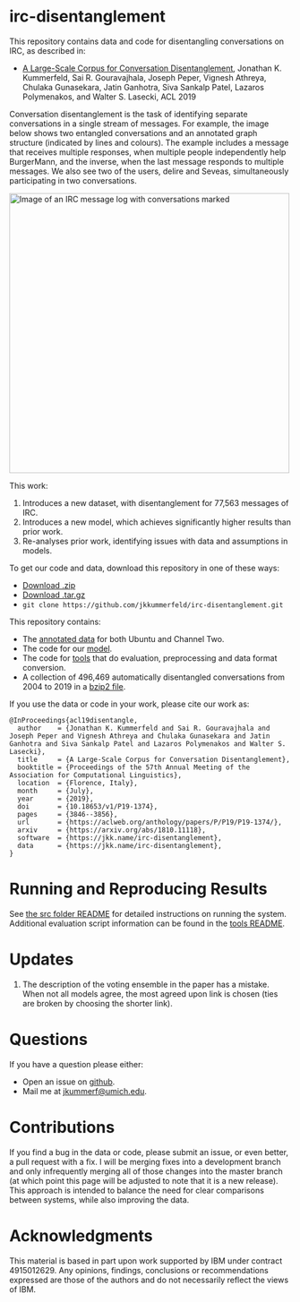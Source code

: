 # irc-disentanglement
This repository contains data and code for disentangling conversations on IRC, as described in:

  - [A Large-Scale Corpus for Conversation Disentanglement](https://aclweb.org/anthology/papers/P/P19/P19-1374/),
  Jonathan K. Kummerfeld, Sai R. Gouravajhala, Joseph Peper, Vignesh Athreya, Chulaka Gunasekara, Jatin Ganhotra, Siva Sankalp Patel, Lazaros Polymenakos, and Walter S. Lasecki,
  ACL 2019

Conversation disentanglement is the task of identifying separate conversations in a single stream of messages.
For example, the image below shows two entangled conversations and an annotated graph structure (indicated by lines and colours).
The example includes a message that receives multiple responses, when multiple people independently help BurgerMann, and the inverse, when the last message responds to multiple messages.
We also see two of the users, delire and Seveas, simultaneously participating in two conversations.

<img src="https://raw.githubusercontent.com/jkkummerfeld/irc-disentanglement/master/example-conversation.png" width="500" alt="Image of an IRC message log with conversations marked">

This work:

1. Introduces a new dataset, with disentanglement for 77,563 messages of IRC.
2. Introduces a new model, which achieves significantly higher results than prior work.
3. Re-analyses prior work, identifying issues with data and assumptions in models.

To get our code and data, download this repository in one of these ways:

- [Download .zip](https://github.com/jkkummerfeld/irc-disentanglement/zipball/master)
- [Download .tar.gz](https://github.com/jkkummerfeld/irc-disentanglement/tarball/master)
- `git clone https://github.com/jkkummerfeld/irc-disentanglement.git`

This repository contains:

- The [annotated data](./data) for both Ubuntu and Channel Two.
- The code for our [model](./src/).
- The code for [tools](./tools/) that do evaluation, preprocessing and data format conversion.
- A collection of 496,469 automatically disentangled conversations from 2004 to 2019 in a [bzip2 file](./acl19-irc-disentanglement_auto-data-full.txt.bz2).

If you use the data or code in your work, please cite our work as:

```
@InProceedings{acl19disentangle,
  author    = {Jonathan K. Kummerfeld and Sai R. Gouravajhala and Joseph Peper and Vignesh Athreya and Chulaka Gunasekara and Jatin Ganhotra and Siva Sankalp Patel and Lazaros Polymenakos and Walter S. Lasecki},
  title     = {A Large-Scale Corpus for Conversation Disentanglement},
  booktitle = {Proceedings of the 57th Annual Meeting of the Association for Computational Linguistics},
  location  = {Florence, Italy},
  month     = {July},
  year      = {2019},
  doi       = {10.18653/v1/P19-1374},
  pages     = {3846--3856},
  url       = {https://aclweb.org/anthology/papers/P/P19/P19-1374/},
  arxiv     = {https://arxiv.org/abs/1810.11118},
  software  = {https://jkk.name/irc-disentanglement},
  data      = {https://jkk.name/irc-disentanglement},
}
```

# Running and Reproducing Results

See [the src folder README](./src/) for detailed instructions on running the system.
Additional evaluation script information can be found in the [tools README](./tools/).

# Updates

1. The description of the voting ensemble in the paper has a mistake. When not all models agree, the most agreed upon link is chosen (ties are broken by choosing the shorter link).

# Questions

If you have a question please either:

- Open an issue on [github](https://github.com/jkkummerfeld/irc-disentanglement/issues).
- Mail me at [jkummerf@umich.edu](mailto:jkummerf@umich.edu).

# Contributions

If you find a bug in the data or code, please submit an issue, or even better, a pull request with a fix.
I will be merging fixes into a development branch and only infrequently merging all of those changes into the master branch (at which point this page will be adjusted to note that it is a new release).
This approach is intended to balance the need for clear comparisons between systems, while also improving the data.

# Acknowledgments

This material is based in part upon work supported by IBM under contract 4915012629.
Any opinions, findings, conclusions or recommendations expressed are those of the authors and do not necessarily reflect the views of IBM.
